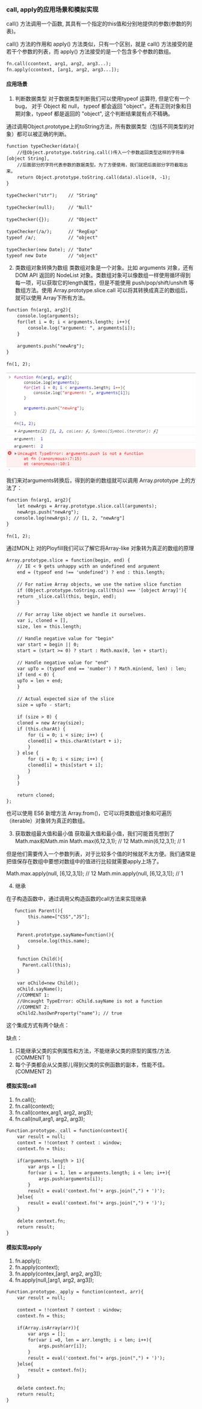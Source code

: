 ### call, apply的应用场景和模拟实现
call() 方法调用一个函数, 其具有一个指定的this值和分别地提供的参数(参数的列表)。

call() 方法的作用和 apply() 方法类似，只有一个区别，就是 call() 方法接受的是若干个参数的列表，而 apply() 方法接受的是一个包含多个参数的数组。

```
fn.call(ccontext, arg1, arg2, arg3...);
fn.apply(ccontext, [arg1, arg2, arg3...]);
```

#### 应用场景

1. 判断数据类型
对于数据类型判断我们可以使用typeof 运算符, 但是它有一个bug， 对于 Object 和 null， typeof 都会返回 "object"。还有正则对象和日期对象，typeof 都是返回的 "object", 这个判断结果就有点不精确。

通过调用Object.prototype上的toString方法，所有数据类型（包括不同类型的对象）都可以被正确的判断。
```
function typeChecker(data){
    //往Object.prototype.toString.call()传入一个参数返回类型这样的字符串[object String],
    //后面部分的字符代表参数的数据类型。为了方便使用，我们就把后面部分字符截取出来。
    return Object.prototype.toString.call(data).slice(8, -1);
}

typeChecker("str");    // "String"

typeChecker(null);     // "Null"

typeChecker({});       // "Object"

typeChecker(/a/);      // "RegExp"
typeof /a/;            // "object"

typeChecker(new Date); // "Date"
typeof new Date        // "object"
```

2. 类数组对象转换为数组
类数组对象是一个对象。比如 arguments 对象，还有DOM API 返回的 NodeList 对象。类数组对象可以像数组一样使用循环得到每一项，可以获取它的length属性，但是不能使用 push/pop/shift/unshift 等数组方法。使用 Array.prototype.slice.call 可以将其转换成真正的数组后，就可以使用 Array下所有方法。
```
function fn(arg1, arg2){
    console.log(arguments);
    for(let i = 0; i < arguments.length; i++){
        console.log("argument: ", arguments[i]);
    }

    arguments.push("newArg");
}

fn(1, 2);
```
![test-arguments](../image/知识点总结/call-apply的应用场景和模拟实现/test-arguments.png)


我们来对arguments转换后，得到的新的数组就可以调用 Array.prototype 上的方法了：
```
function fn(arg1, arg2){    
    let newArgs = Array.prototype.slice.call(arguments);
    newArgs.push("newArg");
   console.log(newArgs); // [1, 2, "newArg"]
}

fn(1, 2);
```
通过MDN上 对的Ployfill我们可以了解它将Array-like 对象转为真正的数组的原理

```
Array.prototype.slice = function(begin, end) {
    // IE < 9 gets unhappy with an undefined end argument
    end = (typeof end !== 'undefined') ? end : this.length;

    // For native Array objects, we use the native slice function
    if (Object.prototype.toString.call(this) === '[object Array]'){
    return _slice.call(this, begin, end); 
    }

    // For array like object we handle it ourselves.
    var i, cloned = [],
    size, len = this.length;

    // Handle negative value for "begin"
    var start = begin || 0;
    start = (start >= 0) ? start : Math.max(0, len + start);

    // Handle negative value for "end"
    var upTo = (typeof end == 'number') ? Math.min(end, len) : len;
    if (end < 0) {
    upTo = len + end;
    }

    // Actual expected size of the slice
    size = upTo - start;

    if (size > 0) {
    cloned = new Array(size);
    if (this.charAt) {
        for (i = 0; i < size; i++) {
        cloned[i] = this.charAt(start + i);
        }
    } else {
        for (i = 0; i < size; i++) {
        cloned[i] = this[start + i];
        }
    }
    }

    return cloned;
};
```
也可以使用 ES6 新增方法 Array.from()，它可以将类数组对象和可遍历（iterable）对象转为真正的数组。

3. 获取数组最大值和最小值
获取最大值和最小值，我们可能首先想到了Math.max和Math.min
Math.max(6,12,3,1); // 12
Math.min(6,12,3,1); // 1

但是他们需要传入一个参数列表，对于比较多个值的时候就不太方便。我们通常是把值保存在数组中要想对数组中的值进行比较就需要apply上场了。

Math.max.apply(null, [6,12,3,1]); // 12
Math.min.apply(null, [6,12,3,1]); // 1


4. 继承

在子构造函数中，通过调用父构造函数的call方法来实现继承

```
   function Parent(){
        this.name=["CSS","JS"];
    }

    Parent.prototype.sayName=function(){
		console.log(this.name);
	}

	function Child(){ 
      Parent.call(this);
    }

    var oChild=new Child();
    oChild.sayName(); 
    //COMMENT 1:
    //Uncaught TypeError: oChild.sayName is not a function
    //COMMENT 2:
    oChild2.hasOwnProperty("name"); // true
```

这个集成方式有两个缺点：

缺点：

1. 只能继承父类的实例属性和方法，不能继承父类的原型的属性/方法.(COMMENT 1)
2. 每个子类都会从父类那儿得到父类的实例函数的副本，性能不佳。(COMMENT 2)


#### 模拟实现call
1. fn.call();
2. fn.call(context);
3. fn.call(contex,arg1, arg2, arg3);
4. fn.call(null,arg1, arg2, arg3);
```
Function.prototype._call = function(context){
    var result = null;
    context = !!context ? context : window;    
    context.fn = this;

    if(arguments.length > 1){
        var args = [];
        for(var i = 1, len = arguments.length; i < len; i++){
            args.push(arguments[i]);
        }
        result = eval('context.fn('+ args.join(",") + ')');
    }else{
        result = eval('context.fn('+ args.join(",") + ')');
    }
    
    delete context.fn;
    return result;
}
```

#### 模拟实现apply
1. fn.apply();
2. fn.apply(context);
3. fn.apply(contex,[arg1, arg2, arg3]);
4. fn.apply(null,[arg1, arg2, arg3]);

```
Function.prototype._apply = function(context, arr){
    var result = null;

    context = !!context ? context : window;
    context.fn = this;

    if(Array.isArray(arr)){
        var args = [];
        for(var i =0, len = arr.length; i < len; i++){
            args.push(arr[i]);            
        }
        result = eval('context.fn('+ args.join(",") + ')');
    }else{
        result = context.fn();
    }
    
    delete context.fn;
    return result;
}
```

 